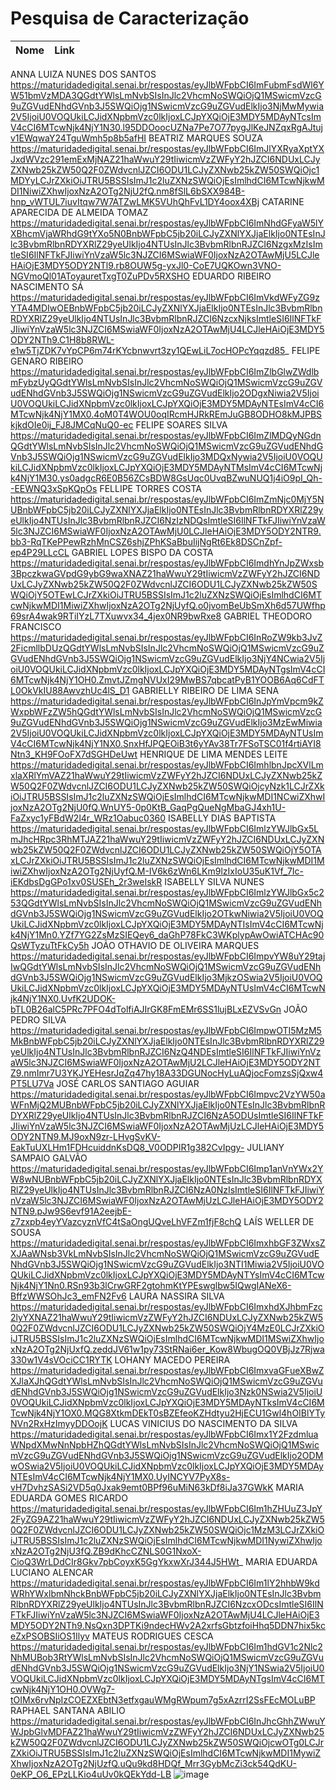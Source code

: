 # Pesquisa de Caracterização

| Nome                                          |  Link                                         																																																																										                                                                                                                                                      |		
|-----------------------------------------------|---------------------------------------------------------------------------------------------------------------------------------------------------------------------------------------------------------------------------------------------------------------------------------------------------------------------------------------------------------|		
ANNA LUIZA NUNES DOS SANTOS	https://maturidadedigital.senai.br/respostas/eyJlbWFpbCI6ImFubmFsdWl6YW51bmVzMDA3QGdtYWlsLmNvbSIsInJlc2VhcmNoSWQiOjQ1MSwicmVzcG9uZGVudENhdGVnb3J5SWQiOjg1NSwicmVzcG9uZGVudElkIjo3NjMwMywia2V5IjoiU0VOQUkiLCJidXNpbmVzc0lkIjoxLCJpYXQiOjE3MDY5MDAyNTcsImV4cCI6MTcwNjk4NjY1N30.l95DDOoocUZNa7Pe7O77pygJlKeJNZqxRgAJtujv1EWqwaY24TguWmh5p8b5afHI
BEATRIZ MARQUES SOUZA	https://maturidadedigital.senai.br/respostas/eyJlbWFpbCI6ImJlYXRyaXptYXJxdWVzc291emExMjNAZ21haWwuY29tIiwicmVzZWFyY2hJZCI6NDUxLCJyZXNwb25kZW50Q2F0ZWdvcnlJZCI6ODU1LCJyZXNwb25kZW50SWQiOjc1MDYyLCJrZXkiOiJTRU5BSSIsImJ1c2luZXNzSWQiOjEsImlhdCI6MTcwNjkwMDI1NiwiZXhwIjoxNzA2OTg2NjU2fQ.nm8fSlL6bSXX984B-hnp_vWTUL7iuvItqw7W7ATZwLMK5VUhQhFvL1DY4oox4XBj
CATARINE APARECIDA DE ALMEIDA TOMAZ	https://maturidadedigital.senai.br/respostas/eyJlbWFpbCI6ImNhdGFyaW5lYXBhcmVjaWRhdG9tYXo5N0BnbWFpbC5jb20iLCJyZXNlYXJjaElkIjo0NTEsInJlc3BvbmRlbnRDYXRlZ29yeUlkIjo4NTUsInJlc3BvbmRlbnRJZCI6NzgxMzIsImtleSI6IlNFTkFJIiwiYnVzaW5lc3NJZCI6MSwiaWF0IjoxNzA2OTAwMjU5LCJleHAiOjE3MDY5ODY2NTl9.rb8OUW5g-yxJl0-CoE7UQKOwn3VNO-NGVmoQl01AToyauretTxgT0ZuPDv5RXSHO
EDUARDO RIBEIRO NASCIMENTO SÁ	https://maturidadedigital.senai.br/respostas/eyJlbWFpbCI6ImVkdWFyZG9zYTA4MDIwOEBnbWFpbC5jb20iLCJyZXNlYXJjaElkIjo0NTEsInJlc3BvbmRlbnRDYXRlZ29yeUlkIjo4NTUsInJlc3BvbmRlbnRJZCI6NzcxNjksImtleSI6IlNFTkFJIiwiYnVzaW5lc3NJZCI6MSwiaWF0IjoxNzA2OTAwMjU4LCJleHAiOjE3MDY5ODY2NTh9.C1H8b8RWL-e1w5TjZDK7vYpCP6m74rKYcbnwvrt3zy1QEwLiL7ocHOPcYqqzd85_
FELIPE GENARO RIBEIRO	https://maturidadedigital.senai.br/respostas/eyJlbWFpbCI6ImZlbGlwZWdlbmFybzUyQGdtYWlsLmNvbSIsInJlc2VhcmNoSWQiOjQ1MSwicmVzcG9uZGVudENhdGVnb3J5SWQiOjg1NSwicmVzcG9uZGVudElkIjo2ODgxNiwia2V5IjoiU0VOQUkiLCJidXNpbmVzc0lkIjoxLCJpYXQiOjE3MDY5MDAyNTEsImV4cCI6MTcwNjk4NjY1MX0.4oM0T4WOU0oqIRcmHJRkREmJuGB8ODHO8kMJPBSkjkdOIe0ij_FJ8JMCqNuQ0-ec
FELIPE SOARES SILVA	https://maturidadedigital.senai.br/respostas/eyJlbWFpbCI6ImZlMDQyNGdnQGdtYWlsLmNvbSIsInJlc2VhcmNoSWQiOjQ1MSwicmVzcG9uZGVudENhdGVnb3J5SWQiOjg1NSwicmVzcG9uZGVudElkIjo3MDQxNywia2V5IjoiU0VOQUkiLCJidXNpbmVzc0lkIjoxLCJpYXQiOjE3MDY5MDAyNTMsImV4cCI6MTcwNjk4NjY1M30.ys0adgcR6E0B56ZCsBDW8GsUqc0UvqBZwuNUQ1j4iO9pI_Qh--EEWNQ3xSpKQpOs
FELLIPE TORRES COSTA	https://maturidadedigital.senai.br/respostas/eyJlbWFpbCI6ImZmNjc0MjY5NUBnbWFpbC5jb20iLCJyZXNlYXJjaElkIjo0NTEsInJlc3BvbmRlbnRDYXRlZ29yeUlkIjo4NTUsInJlc3BvbmRlbnRJZCI6NzIzNDQsImtleSI6IlNFTkFJIiwiYnVzaW5lc3NJZCI6MSwiaWF0IjoxNzA2OTAwMjU0LCJleHAiOjE3MDY5ODY2NTR9.bb3-RqTKePPewRzhMnCSZ6shjZPhKSaBbuIijNgRt6Ek8DSCnZpf-ep4P29LLcCL
GABRIEL LOPES BISPO DA COSTA	https://maturidadedigital.senai.br/respostas/eyJlbWFpbCI6ImdhYnJpZWxsb3BpczkwaGVpdG9ybG9waXNAZ21haWwuY29tIiwicmVzZWFyY2hJZCI6NDUxLCJyZXNwb25kZW50Q2F0ZWdvcnlJZCI6ODU1LCJyZXNwb25kZW50SWQiOjY5OTEwLCJrZXkiOiJTRU5BSSIsImJ1c2luZXNzSWQiOjEsImlhdCI6MTcwNjkwMDI1MiwiZXhwIjoxNzA2OTg2NjUyfQ.o0jvomBeUbSmXh6d57UWfhp69srA4wak9RTiIYzL7TXuwvx34_4jex0NR9bwRxe8
GABRIEL THEODORO FRANCISCO	https://maturidadedigital.senai.br/respostas/eyJlbWFpbCI6InRoZW9kb3JvZ2FicmllbDUzQGdtYWlsLmNvbSIsInJlc2VhcmNoSWQiOjQ1MSwicmVzcG9uZGVudENhdGVnb3J5SWQiOjg1NSwicmVzcG9uZGVudElkIjo3NjY4NCwia2V5IjoiU0VOQUkiLCJidXNpbmVzc0lkIjoxLCJpYXQiOjE3MDY5MDAyNTgsImV4cCI6MTcwNjk4NjY1OH0.ZmvtJZmgNVUxI29MwBS7qbcatPyB1YOOB6Aq6CdFTL0OkVkIU88AwvzhUc4lS_D1
GABRIELLY RIBEIRO DE LIMA SENA	https://maturidadedigital.senai.br/respostas/eyJlbWFpbCI6InJpYmVpcm9kZWxpbWFzZW5hQGdtYWlsLmNvbSIsInJlc2VhcmNoSWQiOjQ1MSwicmVzcG9uZGVudENhdGVnb3J5SWQiOjg1NSwicmVzcG9uZGVudElkIjo3MzEwMiwia2V5IjoiU0VOQUkiLCJidXNpbmVzc0lkIjoxLCJpYXQiOjE3MDY5MDAyNTUsImV4cCI6MTcwNjk4NjY1NX0.SnxHfJPQEOiB3t6yYAv38Tr7FSoTSC01f4rtiAYI8Ntn3_KH9FOoFX7dSGHDeUwt
HENRIQUE DE LIMA MENDES LEITE	https://maturidadedigital.senai.br/respostas/eyJlbWFpbCI6ImhlbnJpcXVlLmxlaXRlYmVAZ21haWwuY29tIiwicmVzZWFyY2hJZCI6NDUxLCJyZXNwb25kZW50Q2F0ZWdvcnlJZCI6ODU1LCJyZXNwb25kZW50SWQiOjcyNzk1LCJrZXkiOiJTRU5BSSIsImJ1c2luZXNzSWQiOjEsImlhdCI6MTcwNjkwMDI1NCwiZXhwIjoxNzA2OTg2NjU0fQ.WnUY5-0p0KtB_GaqPgQueNgMbaGJ4xh1U-FaZxyc1yFBdW2l4r_WRz1Oabuc0360
ISABELLY DIAS BAPTISTA	https://maturidadedigital.senai.br/respostas/eyJlbWFpbCI6ImlzYWJlbGx5LmJhcHRpc3RhMTJAZ21haWwuY29tIiwicmVzZWFyY2hJZCI6NDUxLCJyZXNwb25kZW50Q2F0ZWdvcnlJZCI6ODU1LCJyZXNwb25kZW50SWQiOjY5OTAxLCJrZXkiOiJTRU5BSSIsImJ1c2luZXNzSWQiOjEsImlhdCI6MTcwNjkwMDI1MiwiZXhwIjoxNzA2OTg2NjUyfQ.M-IV6k6zWn6LKm9lzIxIoU35uK1Vf_7Ic-iEKdbsDgGPo1xv0SUSEh_2r3weIskR
ISABELLY SILVA NUNES	https://maturidadedigital.senai.br/respostas/eyJlbWFpbCI6ImlzYWJlbGx5c253QGdtYWlsLmNvbSIsInJlc2VhcmNoSWQiOjQ1MSwicmVzcG9uZGVudENhdGVnb3J5SWQiOjg1NSwicmVzcG9uZGVudElkIjo2OTkwNiwia2V5IjoiU0VOQUkiLCJidXNpbmVzc0lkIjoxLCJpYXQiOjE3MDY5MDAyNTIsImV4cCI6MTcwNjk4NjY1Mn0.YZf7YG2ZsMzSIEQey6_daGhP78FkC3WKplypAwOwiATCHAc90QsWTyzuTtFkCy5h
JOÃO OTHAVIO DE OLIVEIRA MARQUES	https://maturidadedigital.senai.br/respostas/eyJlbWFpbCI6ImpvYW8uY29tajIwQGdtYWlsLmNvbSIsInJlc2VhcmNoSWQiOjQ1MSwicmVzcG9uZGVudENhdGVnb3J5SWQiOjg1NSwicmVzcG9uZGVudElkIjo3MjkzOSwia2V5IjoiU0VOQUkiLCJidXNpbmVzc0lkIjoxLCJpYXQiOjE3MDY5MDAyNTUsImV4cCI6MTcwNjk4NjY1NX0.UvfK2UDOK-bTL0B26alC5PRc7PFO4dTolfiAJIrGK8FmEMr6SS1lujBLxEZVSvGn
JOÃO PEDRO SILVA	https://maturidadedigital.senai.br/respostas/eyJlbWFpbCI6ImpwOTI5MzM5MkBnbWFpbC5jb20iLCJyZXNlYXJjaElkIjo0NTEsInJlc3BvbmRlbnRDYXRlZ29yeUlkIjo4NTUsInJlc3BvbmRlbnRJZCI6NzQ4NDEsImtleSI6IlNFTkFJIiwiYnVzaW5lc3NJZCI6MSwiaWF0IjoxNzA2OTAwMjU2LCJleHAiOjE3MDY5ODY2NTZ9.nmImr7U3YKJYEHesrJqZq47hy18A33DGUNocHyLuAQjocFomzsSjQxw4PT5LU7Va
JOSÉ CARLOS SANTIAGO AGUIAR	https://maturidadedigital.senai.br/respostas/eyJlbWFpbCI6Impvc2VzYW50aWFnMjQ2MUBnbWFpbC5jb20iLCJyZXNlYXJjaElkIjo0NTEsInJlc3BvbmRlbnRDYXRlZ29yeUlkIjo4NTUsInJlc3BvbmRlbnRJZCI6NzA5ODUsImtleSI6IlNFTkFJIiwiYnVzaW5lc3NJZCI6MSwiaWF0IjoxNzA2OTAwMjUzLCJleHAiOjE3MDY5ODY2NTN9.MJ9oxN9zr-LHvgSvKV-EakTuUXLHm1FDHcuiddnKsDQ8_V0ODPIR1g382CvIpgy-
JULIANY SAMPAIO GALVÃO	https://maturidadedigital.senai.br/respostas/eyJlbWFpbCI6Imp1anVnYWx2YW8wNUBnbWFpbC5jb20iLCJyZXNlYXJjaElkIjo0NTEsInJlc3BvbmRlbnRDYXRlZ29yeUlkIjo4NTUsInJlc3BvbmRlbnRJZCI6NzA0NzIsImtleSI6IlNFTkFJIiwiYnVzaW5lc3NJZCI6MSwiaWF0IjoxNzA2OTAwMjUzLCJleHAiOjE3MDY5ODY2NTN9.pJw9S6evf91A2eejbE-z7zxpb4eyYVazcyznVfC4tSaOngUQveLhVFZm1fjF8chQ
LAÍS WELLER DE SOUSA	https://maturidadedigital.senai.br/respostas/eyJlbWFpbCI6ImxhbGF3ZWxsZXJAaWNsb3VkLmNvbSIsInJlc2VhcmNoSWQiOjQ1MSwicmVzcG9uZGVudENhdGVnb3J5SWQiOjg1NSwicmVzcG9uZGVudElkIjo3NTI1Miwia2V5IjoiU0VOQUkiLCJidXNpbmVzc0lkIjoxLCJpYXQiOjE3MDY5MDAyNTYsImV4cCI6MTcwNjk4NjY1Nn0.RSn93b3lCrwGRF2gtohmKtYPEswglbw5IQwgIANeX6-BffzWWSOhJc3_emFN2Fv6
LAURA NASSIRA SILVA	https://maturidadedigital.senai.br/respostas/eyJlbWFpbCI6ImxhdXJhbmFzc2lyYXNAZ21haWwuY29tIiwicmVzZWFyY2hJZCI6NDUxLCJyZXNwb25kZW50Q2F0ZWdvcnlJZCI6ODU1LCJyZXNwb25kZW50SWQiOjY4MzE0LCJrZXkiOiJTRU5BSSIsImJ1c2luZXNzSWQiOjEsImlhdCI6MTcwNjkwMDI1MSwiZXhwIjoxNzA2OTg2NjUxfQ.zeddJV61w1py73StRNai6er_Kow8WbugOQ0VBjJz7Rjwa330w1V4sVOciCC1RYTK
LOHANY MACEDO PEREIRA	https://maturidadedigital.senai.br/respostas/eyJlbWFpbCI6ImxvaGFueXBwZXJlaXJhQGdtYWlsLmNvbSIsInJlc2VhcmNoSWQiOjQ1MSwicmVzcG9uZGVudENhdGVnb3J5SWQiOjg1NSwicmVzcG9uZGVudElkIjo3Nzk0NSwia2V5IjoiU0VOQUkiLCJidXNpbmVzc0lkIjoxLCJpYXQiOjE3MDY5MDAyNTksImV4cCI6MTcwNjk4NjY1OX0.MQG8XtkmDEkT0sBZEfeoKZHdtyu2HjECU1Gwl4hOIBlYTyNVn2RxHzImyyDDOojK
LUCAS VINICIUS DO NASCIMENTO DA SILVA	https://maturidadedigital.senai.br/respostas/eyJlbWFpbCI6Imx1Y2FzdmluaWNpdXMwNnNpbHZhQGdtYWlsLmNvbSIsInJlc2VhcmNoSWQiOjQ1MSwicmVzcG9uZGVudENhdGVnb3J5SWQiOjg1NSwicmVzcG9uZGVudElkIjo2ODMwOSwia2V5IjoiU0VOQUkiLCJidXNpbmVzc0lkIjoxLCJpYXQiOjE3MDY5MDAyNTEsImV4cCI6MTcwNjk4NjY1MX0.UyINCYV7PyX8s-vH7DvhzSASi2VD5q0Jxak9emt0BPf96uMiN63kDf8iJa37GWkK
MARIA EDUARDA GOMES RICARDO	https://maturidadedigital.senai.br/respostas/eyJlbWFpbCI6Im1hZHUuZ3JpY2FyZG9AZ21haWwuY29tIiwicmVzZWFyY2hJZCI6NDUxLCJyZXNwb25kZW50Q2F0ZWdvcnlJZCI6ODU1LCJyZXNwb25kZW50SWQiOjc1MzM3LCJrZXkiOiJTRU5BSSIsImJ1c2luZXNzSWQiOjEsImlhdCI6MTcwNjkwMDI1NywiZXhwIjoxNzA2OTg2NjU3fQ.ZB9dKhcCZNLS0G1NxoX-CioQ3WrLDdCIr8Gkv7pbCoyxK5GgYkxwXrJ344J5HWt_
MARIA EDUARDA LUCIANO ALENCAR	https://maturidadedigital.senai.br/respostas/eyJlbWFpbCI6Im1lY2hhbW9kdWRhYWxlbmNhckBnbWFpbC5jb20iLCJyZXNlYXJjaElkIjo0NTEsInJlc3BvbmRlbnRDYXRlZ29yeUlkIjo4NTUsInJlc3BvbmRlbnRJZCI6NzcxODcsImtleSI6IlNFTkFJIiwiYnVzaW5lc3NJZCI6MSwiaWF0IjoxNzA2OTAwMjU4LCJleHAiOjE3MDY5ODY2NTh9.NsQxn3DPTKi9ndecHWv2A2xrfsGbtzfoiHhq5DDN7hix5kceZxPSOBSIiOS1Ilyv
MATEUS RODRIGUES CESCA	https://maturidadedigital.senai.br/respostas/eyJlbWFpbCI6Im1hdGV1c2Nlc2NhMUBob3RtYWlsLmNvbSIsInJlc2VhcmNoSWQiOjQ1MSwicmVzcG9uZGVudENhdGVnb3J5SWQiOjg1NSwicmVzcG9uZGVudElkIjo3NjY1NSwia2V5IjoiU0VOQUkiLCJidXNpbmVzc0lkIjoxLCJpYXQiOjE3MDY5MDAyNTgsImV4cCI6MTcwNjk4NjY1OH0.OVWg7-tOIMx6rvNpIzCOEZXEbtN3etfxgauWMgRWpum7g5xAzrrI2SsFEcMOLuBP
RAPHAEL SANTANA ABILIO	https://maturidadedigital.senai.br/respostas/eyJlbWFpbCI6InJhcGhhZWwuYWJpbGlvMDFAZ21haWwuY29tIiwicmVzZWFyY2hJZCI6NDUxLCJyZXNwb25kZW50Q2F0ZWdvcnlJZCI6ODU1LCJyZXNwb25kZW50SWQiOjcwOTg0LCJrZXkiOiJTRU5BSSIsImJ1c2luZXNzSWQiOjEsImlhdCI6MTcwNjkwMDI1MywiZXhwIjoxNzA2OTg2NjUzfQ.uQu9kd8HDQf_Mrr3GybMcZi3ck54QdKU-0eKP_O6_EPzLLKio4uUv0kQEkYdd-LB
![image](https://github.com/Petinelson/DEV-2024/assets/140534139/bd328f1a-58af-4f45-8afc-d1ae1ed90074)

